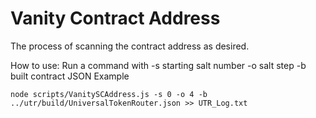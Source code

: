 # Vanity Contract Address

The process of scanning the contract address as desired.

How to use:
    Run a command with
        -s starting salt number
        -o salt step
        -b built contract JSON
Example
```
node scripts/VanitySCAddress.js -s 0 -o 4 -b ../utr/build/UniversalTokenRouter.json >> UTR_Log.txt
```
